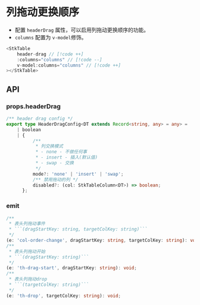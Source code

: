 # 列拖动更换顺序

* 配置 `headerDrag` 属性，可以启用列拖动更换顺序的功能。
* `columns` 配置为 `v-model`修饰。

```js
<StkTable
    header-drag // [!code ++]
    :columns="columns" // [!code --]
    v-model:columns="columns" // [!code ++]
></StkTable>
```

<demo vue="advanced/header-drag/HeaderDrag.vue"></demo>

## API

### props.headerDrag

```ts
/** header drag config */
export type HeaderDragConfig<DT extends Record<string, any> = any> =
    | boolean
    | {
          /**
           * 列交换模式
           * - none - 不做任何事
           * - insert - 插入(默认值)
           * - swap - 交换
           */
          mode?: 'none' | 'insert' | 'swap';
          /** 禁用拖动的列 */
          disabled?: (col: StkTableColumn<DT>) => boolean;
      };
```

### emit
```ts
/**
 * 表头列拖动事件
 * ```(dragStartKey: string, targetColKey: string)```
 */
(e: 'col-order-change', dragStartKey: string, targetColKey: string): void;
/**
 * 表头列拖动开始
 * ```(dragStartKey: string)```
 */
(e: 'th-drag-start', dragStartKey: string): void;
/**
 * 表头列拖动drop
 * ```(targetColKey: string)```
 */
(e: 'th-drop', targetColKey: string): void;
```
